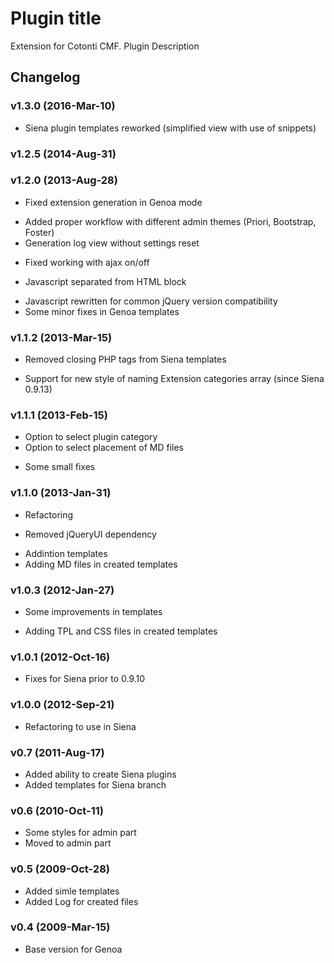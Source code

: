 Plugin title
============

Extension for Cotonti CMF. Plugin Description


Changelog
---------

### v1.3.0 (2016-Mar-10)  
* Siena plugin templates reworked (simplified view with use of snippets)

### v1.2.5 (2014-Aug-31)


### v1.2.0 (2013-Aug-28)  

* Fixed extension generation in Genoa mode
+ Added proper workflow with different admin themes (Priori, Bootstrap, Foster)
+ Generation log view without settings reset
* Fixed working with ajax on/off
+ Javascript separated from HTML block 
* Javascript rewritten for common jQuery version compatibility 
* Some minor fixes in Genoa templates

### v1.1.2 (2013-Mar-15)  

- Removed closing PHP tags from Siena templates
+ Support for new style of naming Extension categories array (since Siena 0.9.13)

### v1.1.1 (2013-Feb-15)  

+ Option to select plugin category
+ Option to select placement of MD files
* Some small fixes


### v1.1.0 (2013-Jan-31)

* Refactoring
- Removed jQueryUI dependency
+ Addintion templates
+ Adding MD files in created templates


### v1.0.3 (2012-Jan-27)

* Some improvements in templates
+ Adding TPL and CSS files in created templates


### v1.0.1 (2012-Oct-16)

+ Fixes for Siena prior to 0.9.10


### v1.0.0 (2012-Sep-21)

* Refactoring to use in Siena


### v0.7 (2011-Aug-17)

+ Added ability to create Siena plugins
+ Added templates for Siena branch


### v0.6 (2010-Oct-11)

* Some styles for admin part
* Moved to admin part


### v0.5 (2009-Oct-28)

+ Added simle templates
+ Added Log for created files


### v0.4 (2009-Mar-15)

* Base version for Genoa

